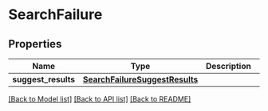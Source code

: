 # SearchFailure

## Properties
Name | Type | Description | Notes
------------ | ------------- | ------------- | -------------
**suggest_results** | [**SearchFailureSuggestResults**](SearchFailureSuggestResults.md) |  | [optional] 

[[Back to Model list]](../README.md#documentation-for-models) [[Back to API list]](../README.md#documentation-for-api-endpoints) [[Back to README]](../README.md)


